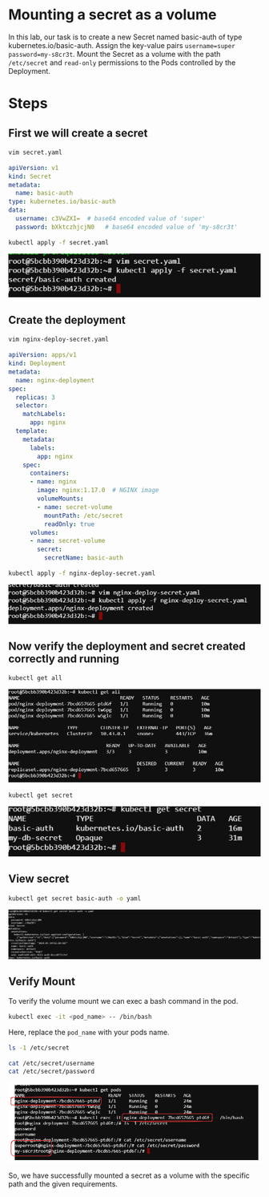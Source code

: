 # Mounting a secret as a volume

In this lab, our task is to create a new Secret named basic-auth of type kubernetes.io/basic-auth. Assign the key-value pairs 
    `username=super`
    `password=my-s8cr3t`.
Mount the Secret as a volume with the path `/etc/secret` and `read-only` permissions to the Pods controlled by the Deployment.

# Steps

## First we will create a secret

```bash
vim secret.yaml
```

```YAML
apiVersion: v1
kind: Secret
metadata:
  name: basic-auth
type: kubernetes.io/basic-auth
data:
  username: c3VwZXI=  # base64 encoded value of 'super'
  password: bXktczhjcjN0   # base64 encoded value of 'my-s8cr3t'
```

```bash
kubectl apply -f secret.yaml
```

![alt text](./images/secret-yaml.png)

## Create the deployment

```bash
vim nginx-deploy-secret.yaml
```

```YAML
apiVersion: apps/v1
kind: Deployment
metadata:
  name: nginx-deployment
spec:
  replicas: 3
  selector:
    matchLabels:
      app: nginx
  template:
    metadata:
      labels:
        app: nginx
    spec:
      containers:
      - name: nginx
        image: nginx:1.17.0  # NGINX image
        volumeMounts:
        - name: secret-volume
          mountPath: /etc/secret
          readOnly: true
      volumes:
      - name: secret-volume
        secret:
          secretName: basic-auth
```

```bash
kubectl apply -f nginx-deploy-secret.yaml
```

![alt text](./images/nginx-deploy-secret.png)

## Now verify the deployment and secret created correctly and running

```bash
kubectl get all
```
![alt text](./images/verify-all-created.png)

```bash
kubectl get secret
```

![alt text](./images/view-secret.png)

## View secret

```bash
kubectl get secret basic-auth -o yaml
```
![alt text](./images/view-secret-wide.png)

## Verify Mount

To verify the volume mount we can exec a bash command in the pod.

```bash
kubectl exec -it <pod_name> -- /bin/bash
```
Here, replace the `pod_name` with your pods name.

```bash
ls -1 /etc/secret
```

```bash
cat /etc/secret/username
cat /etc/secret/password
```

![alt text](./images/verfiy-mount-final.png)

So, we have successfully mounted a secret as a volume with the specific path and the given requirements.




